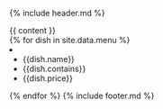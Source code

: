 {% include header.md %}
	<section class="content">
		{{ content }}
	</section>
	{% for dish in site.data.menu %}
		<li>
			<ul>
				<li>{{dish.name}}</li>
				<li>{{dish.contains}}</li>
				<li>{{dish.price}}</li>
			</ul>
		</li>
	{% endfor %}
{% include footer.md %}
